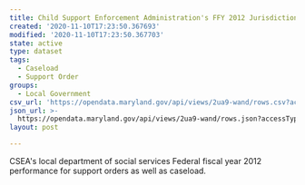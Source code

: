 ```yaml
---
title: Child Support Enforcement Administration's FFY 2012 Jurisdictional Performance
created: '2020-11-10T17:23:50.367693'
modified: '2020-11-10T17:23:50.367703'
state: active
type: dataset
tags:
  - Caseload
  - Support Order
groups:
  - Local Government
csv_url: 'https://opendata.maryland.gov/api/views/2ua9-wand/rows.csv?accessType=DOWNLOAD'
json_url: >-
  https://opendata.maryland.gov/api/views/2ua9-wand/rows.json?accessType=DOWNLOAD
layout: post

---
```

CSEA's local department of social services Federal fiscal year 2012 performance for support orders as well as caseload.
